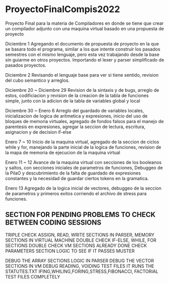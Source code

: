 # ProyectoFinalCompis2022
 Proyecto Final para la materia de Compiladores en donde se tiene que crear un compilador adjunto con una maquina virtual basado en una propuesta de proyecto

Diciembre 1 Agregando el documento de propuesta de proyecto en la que se basara todo el programa, similar a los que intente construir los pasados semestres con el mismo lenguaje, pero esta vez trabajando desde la base sin guiarme en otros proyectos. Importando el lexer y parser simplificado de pasados proyectos.

Diciembre 2 Revisando el lenguaje base para ver si tiene sentido, revision del cubo semantico y arreglos.

Diciembre 20 ~ Diciembre 29 Revision de la sintaxis y de bugs, arreglo de estos, codificiacion y revision de la creacion de la tabla de funciones simple, junto con la adicion de la tabla de variables global y local

Diciembre 30 ~ Enero 6 Arreglo del guardado de variables locales, inicializacion de logica de aritmetica y expresiones, inicio del uso de bloques de memoria virtuales, agregado de fondos falsos para el manejo de parentesis en expresiones, agregar la seccion de lectura, escritura, asignacion y de decision if-else

Enero 7 ~ 10 Inicio de la maquina virtual, agregado de la seccion de ciclos while y for, manejando la parte inicial de la logica de funciones, revision de la mapa de memoria de ejecucion de la maquina virtual

Enero 11 ~ 12 Avance de la maquina virtual con secciones de los booleanos y saltos, con secciones iniciales de parametros de funciones, Debuggeo de la PilaO y descubrimiento de la falta de guardado de expresiones constantes y la necesidad de guardar ciertos tokens en la gramatica.

Enero 13 Agregado de la logica inicial de vectores, debuggeo de la seccion de parametros y primeros exitos corriendo el archivo de stress para funciones. 



## SECTION FOR PENDING PROBLEMS TO CHECK BETWEEN CODING SESSIONS ###
 TRIPLE CHECK ASSIGN, READ, WRITE SECTIONS IN PARSER, MEMORY SECTIONS IN VIRTUAL MACHINE
 DOUBLE CHECK IF-ELSE, WHILE, FOR SECTIONS
 DOUBLE CHECK VM SECTIONS ALREADY DONE
 CHECK PARAMETERS SECTION LOGIC TO SEE IF IT PASSES MUSTER

 DEBUG THE ARRAY SECTIONS LOGIC IN PARSER
 DEBUG THE VECTOR SECTIONS IN VM
 DEBUG READING, VOIDING TEST FILES
 IT RUNS THE STATUTES.TXT IFING,WHILING,FORING,STRESS,FIBONACCI, FACTORIAL TEST FILES COMPLETELY
 